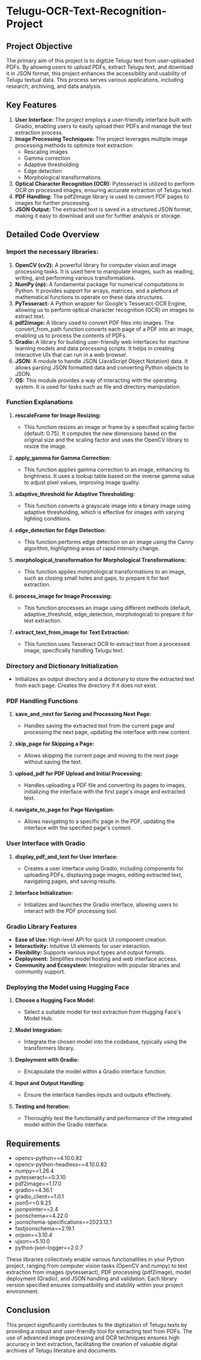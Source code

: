# Telugu-OCR-Text-Recognition-Project

## Project Objective

The primary aim of this project is to digitize Telugu text from user-uploaded PDFs. By allowing users to upload PDFs, extract Telugu text, and download it in JSON format, this project enhances the accessibility and usability of Telugu textual data. This process serves various applications, including research, archiving, and data analysis.

## Key Features

1. **User Interface:** The project employs a user-friendly interface built with Gradio, enabling users to easily upload their PDFs and manage the text extraction process.
2. **Image Processing Techniques:** The project leverages multiple image processing methods to optimize text extraction:
    - Rescaling images
    - Gamma correction
    - Adaptive thresholding
    - Edge detection
    - Morphological transformations
3. **Optical Character Recognition (OCR):** Pytesseract is utilized to perform OCR on processed images, ensuring accurate extraction of Telugu text.
4. **PDF Handling:** The pdf2image library is used to convert PDF pages to images for further processing.
5. **JSON Output:** The extracted text is saved in a structured JSON format, making it easy to download and use for further analysis or storage.

## Detailed Code Overview

### Import the necessary libraries:

1. **OpenCV (cv2):** A powerful library for computer vision and image processing tasks. It is used here to manipulate images, such as reading, writing, and performing various transformations.
2. **NumPy (np):** A fundamental package for numerical computations in Python. It provides support for arrays, matrices, and a plethora of mathematical functions to operate on these data structures.
3. **PyTesseract:** A Python wrapper for Google's Tesseract-OCR Engine, allowing us to perform optical character recognition (OCR) on images to extract text.
4. **pdf2image:** A library used to convert PDF files into images. The convert_from_path function converts each page of a PDF into an image, enabling us to process the contents of PDFs.
5. **Gradio:** A library for building user-friendly web interfaces for machine learning models and data processing scripts. It helps in creating interactive UIs that can run in a web browser.
6. **JSON:** A module to handle JSON (JavaScript Object Notation) data. It allows parsing JSON formatted data and converting Python objects to JSON.
7. **OS:** This module provides a way of interacting with the operating system. It is used for tasks such as file and directory manipulation.

### Function Explanations

1. **rescaleFrame for Image Resizing:** 
   - This function resizes an image or frame by a specified scaling factor (default: 0.75). It computes the new dimensions based on the original size and the scaling factor and uses the OpenCV library to resize the image.
   
2. **apply_gamma for Gamma Correction:** 
   - This function applies gamma correction to an image, enhancing its brightness. It uses a lookup table based on the inverse gamma value to adjust pixel values, improving image quality.

3. **adaptive_threshold for Adaptive Thresholding:** 
   - This function converts a grayscale image into a binary image using adaptive thresholding, which is effective for images with varying lighting conditions.

4. **edge_detection for Edge Detection:** 
   - This function performs edge detection on an image using the Canny algorithm, highlighting areas of rapid intensity change.

5. **morphological_transformation for Morphological Transformations:** 
   - This function applies morphological transformations to an image, such as closing small holes and gaps, to prepare it for text extraction.

6. **process_image for Image Processing:** 
   - This function processes an image using different methods (default, adaptive_threshold, edge_detection, morphological) to prepare it for text extraction.

7. **extract_text_from_image for Text Extraction:** 
   - This function uses Tesseract OCR to extract text from a processed image, specifically handling Telugu text.

### Directory and Dictionary Initialization
- Initializes an output directory and a dictionary to store the extracted text from each page. Creates the directory if it does not exist.

### PDF Handling Functions

1. **save_and_next for Saving and Processing Next Page:** 
   - Handles saving the extracted text from the current page and processing the next page, updating the interface with new content.
   
2. **skip_page for Skipping a Page:** 
   - Allows skipping the current page and moving to the next page without saving the text.
   
3. **upload_pdf for PDF Upload and Initial Processing:** 
   - Handles uploading a PDF file and converting its pages to images, initializing the interface with the first page's image and extracted text.

4. **navigate_to_page for Page Navigation:** 
   - Allows navigating to a specific page in the PDF, updating the interface with the specified page's content.

### User Interface with Gradio

1. **display_pdf_and_text for User Interface:** 
   - Creates a user interface using Gradio, including components for uploading PDFs, displaying page images, editing extracted text, navigating pages, and saving results.
   
2. **Interface Initialization:** 
   - Initializes and launches the Gradio interface, allowing users to interact with the PDF processing tool.

### Gradio Library Features
- **Ease of Use:** High-level API for quick UI component creation.
- **Interactivity:** Intuitive UI elements for user interaction.
- **Flexibility:** Supports various input types and output formats.
- **Deployment:** Simplifies model hosting and web interface access.
- **Community and Ecosystem:** Integration with popular libraries and community support.

### Deploying the Model using Hugging Face

1. **Choose a Hugging Face Model:** 
   - Select a suitable model for text extraction from Hugging Face's Model Hub.

2. **Model Integration:** 
   - Integrate the chosen model into the codebase, typically using the transformers library.

3. **Deployment with Gradio:** 
   - Encapsulate the model within a Gradio interface function.

4. **Input and Output Handling:** 
   - Ensure the interface handles inputs and outputs effectively.

5. **Testing and Iteration:** 
   - Thoroughly test the functionality and performance of the integrated model within the Gradio interface.

## Requirements

- opencv-python==4.10.0.82
- opencv-python-headless==4.10.0.82
- numpy==1.26.4
- pytesseract==0.3.10
- pdf2image==1.17.0
- gradio==4.36.1
- gradio_client==1.0.1
- json5==0.9.25
- jsonpointer==2.4
- jsonschema==4.22.0
- jsonschema-specifications==2023.12.1
- fastjsonschema==2.19.1
- orjson==3.10.4
- ujson==5.10.0
- python-json-logger==2.0.7

These libraries collectively enable various functionalities in your Python project, ranging from computer vision tasks (OpenCV and numpy) to text extraction from images (pytesseract), PDF processing (pdf2image), model deployment (Gradio), and JSON handling and validation. Each library version specified ensures compatibility and stability within your project environment.

## Conclusion

This project significantly contributes to the digitization of Telugu texts by providing a robust and user-friendly tool for extracting text from PDFs. The use of advanced image processing and OCR techniques ensures high accuracy in text extraction, facilitating the creation of valuable digital archives of Telugu literature and documents.
